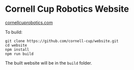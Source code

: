 # Cornell Cup Robotics Website
[cornellcuprobotics.com](http://cornellcuprobotics.com)

To build:
```
git clone https://github.com/cornell-cup/website.git
cd website
npm install
npm run build
```
The built website will be in the `build` folder.
